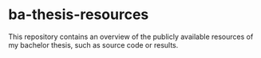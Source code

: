 # ba-thesis-resources
This repository contains an overview of the publicly available resources of my bachelor thesis, such as source code or results.
